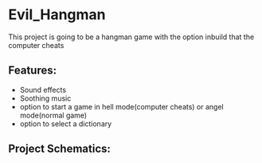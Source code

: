 # Evil_Hangman

This project is going to be a hangman game with the option inbuild that the computer cheats

## Features:

* Sound effects
* Soothing music
* option to start a game in hell mode(computer cheats) or angel mode(normal game)
* option to select a dictionary


## Project Schematics:

